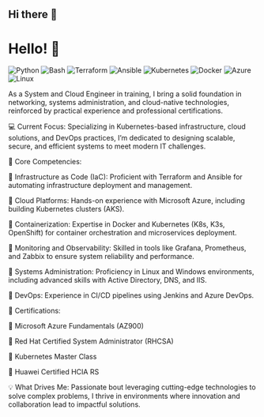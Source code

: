 ## Hi there 👋
# Hello! 👋 
![Python](https://img.shields.io/badge/Python-3776AB?style=flat-square&logo=python&logoColor=white)
![Bash](https://img.shields.io/badge/Bash-4EAA25?style=flat-square&logo=gnu-bash&logoColor=white)
![Terraform](https://img.shields.io/badge/Terraform-623CE4?style=flat-square&logo=terraform&logoColor=white)
![Ansible](https://img.shields.io/badge/Ansible-EE0000?style=flat-square&logo=ansible&logoColor=white)
![Kubernetes](https://img.shields.io/badge/Kubernetes-326CE5?style=flat-square&logo=kubernetes&logoColor=white)
![Docker](https://img.shields.io/badge/Docker-0CC1F3?style=flat-square&logo=docker&logoColor=white)
![Azure](https://img.shields.io/badge/Azure-0078D7?style=flat-square&logo=microsoft-azure&logoColor=white)
![Linux](https://img.shields.io/badge/Linux-FCC624?style=flat-square&logo=linux&logoColor=black)

As a System and Cloud Engineer in training, I bring a solid foundation in networking, systems administration, and cloud-native technologies, reinforced by practical experience and professional certifications.

💻 Current Focus: Specializing in Kubernetes-based infrastructure, cloud solutions, and DevOps practices, I’m dedicated to designing scalable, secure, and efficient systems to meet modern IT challenges.

🎯 Core Competencies:

🎯 Infrastructure as Code (IaC): Proficient with Terraform and Ansible for automating infrastructure deployment and management.

🎯 Cloud Platforms: Hands-on experience with Microsoft Azure, including building Kubernetes clusters (AKS).

🎯 Containerization: Expertise in Docker and Kubernetes (K8s, K3s, OpenShift) for container orchestration and microservices deployment.

🎯 Monitoring and Observability: Skilled in tools like Grafana, Prometheus, and Zabbix to ensure system reliability and performance.

🎯 Systems Administration: Proficiency in Linux and Windows environments, including advanced skills with Active Directory, DNS, and IIS.

🎯 DevOps: Experience in CI/CD pipelines using Jenkins and Azure DevOps.

📜 Certifications:

📌  Microsoft Azure Fundamentals (AZ900)

📌  Red Hat Certified System Administrator (RHCSA)

📌  Kubernetes Master Class

📌  Huawei Certified HCIA RS

💡 What Drives Me: Passionate bout leveraging cutting-edge technologies to solve complex problems, I thrive in environments where innovation and collaboration lead to impactful solutions.
